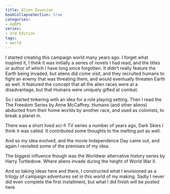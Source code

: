```yaml
---
title: Alien Invasion
bookCollapseSection: true
categories:
- GURPS
series:
- 3rd Edition
tags:
- world
---
```


I started creating this campaign world many years ago. I forget what inspired
it, I think it was initially a series of novels I had read, and the titles or
author of which I have long since forgotten. It didn’t really feature the Earth
being invaded, but aliens did come visit, and they recruited humans to fight an
enemy that was threating them, and would eventually threaten Earth as well. It
featured the concept that all the alien races were at a disadvantage, but that
Humans were uniquely gifted at combat.

So I started tinkering with an idea for a role playing setting. Then I read the
The Freedom Series by Anne McCaffrey. Humans (and other aliens) abducted from
their home worlds by another race, and used as colonists, to break a planet in.

There was a short lived sci-fi TV series a number of years ago, Dark Skies I
think it was called. It contributed some thoughts to the melting pot as well.

And so my idea evolved, and the movie Independence Day came out, and again I
revisited some of the premises of my idea.

The biggest influence though was the Worldwar alternative history series by
Harry Turtledove. Where aliens invade during the height of World War II.

And so taking ideas here and there, I constructed what I envisioned as a trilogy
of campaign adventures set in this world of my making. Sadly I never did even
complete the first installment, but what I did finish will be posted here.
